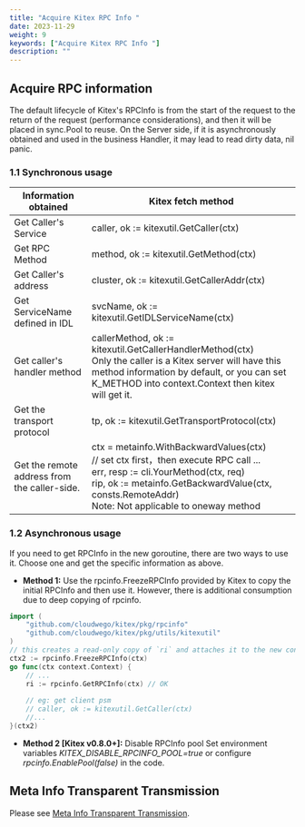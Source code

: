 ```yaml
---
title: "Acquire Kitex RPC Info "
date: 2023-11-29
weight: 9
keywords: ["Acquire Kitex RPC Info "]
description: ""
---
```


## Acquire RPC information

The default lifecycle of Kitex's RPCInfo is from the start of the request to the return of the request (performance considerations), and then it will be placed in sync.Pool to reuse. On the Server side, if it is asynchronously obtained and used in the business Handler, it may lead to read dirty data, nil panic.

### 1.1 Synchronous usage

| **Information obtained**                     | **Kitex fetch method**                                                                                                                                                                                                |
| -------------------------------------------- | ------------------------------------------------------------------------------------------------------------------------------------------------------------------------------------------------------------------------ |
| Get Caller's Service                         | caller, ok :=  kitexutil.GetCaller(ctx)                                                                                                                                                                                  |
| Get RPC Method                               | method, ok := kitexutil.GetMethod(ctx)                                                                                                                                                                                   |
| Get Caller's address                         | cluster, ok := kitexutil.GetCallerAddr(ctx)                                                                                                                                                                              |
| Get ServiceName defined in IDL               | svcName, ok := kitexutil.GetIDLServiceName(ctx)                                                                                                                                                                          |
| Get caller's handler method                  | callerMethod, ok := kitexutil.GetCallerHandlerMethod(ctx)<br/>Only the caller is a Kitex server will have this method information by default, or you can set K_METHOD into context.Context then kitex will get it.            |
| Get the transport protocol                    | tp, ok := kitexutil.GetTransportProtocol(ctx)                                                                                                                                                                            |
| Get the remote address from the caller-side. | ctx = metainfo.WithBackwardValues(ctx) <br/> // set ctx first，then execute RPC call ... <br/>err, resp := cli.YourMethod(ctx, req)<br/>rip, ok := metainfo.GetBackwardValue(ctx, consts.RemoteAddr) <br/>Note: Not applicable to oneway method |

### 1.2 Asynchronous usage

If you need to get RPCInfo in the new goroutine, there are two ways to use it. Choose one and get the specific information as above.

- **Method 1:** Use the rpcinfo.FreezeRPCInfo provided by Kitex to copy the initial RPCInfo and then use it.
  However, there is additional consumption due to deep copying of rpcinfo.

```go
import (
    "github.com/cloudwego/kitex/pkg/rpcinfo"
    "github.com/cloudwego/kitex/pkg/utils/kitexutil"
)
// this creates a read-only copy of `ri` and attaches it to the new context
ctx2 := rpcinfo.FreezeRPCInfo(ctx) 
go func(ctx context.Context) {
    // ...
    ri := rpcinfo.GetRPCInfo(ctx) // OK
    
    // eg: get client psm
    // caller, ok := kitexutil.GetCaller(ctx)
    //...
}(ctx2)

```

- **Method 2 [Kitex v0.8.0+]:** Disable RPCInfo pool
  Set environment variables _KITEX_DISABLE_RPCINFO_POOL=true_ or configure _rpcinfo.EnablePool(false)_ in the code.

## Meta Info Transparent Transmission

Please see [Meta Info Transparent Transmission](https://www.cloudwego.io/docs/kitex/tutorials/advanced-feature/metainfo/).
